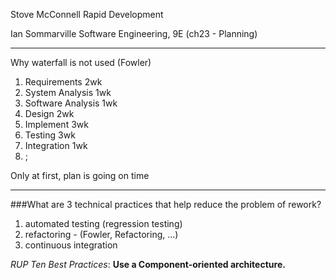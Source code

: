 Stove McConnell
Rapid Development

Ian Sommarville
Software Engineering, 9E
(ch23 - Planning)

---

Why waterfall is not used (Fowler)

1. Requirements 2wk
2. System Analysis 1wk
3. Software Analysis 1wk
4. Design 2wk
5. Implement 3wk
6. Testing 3wk
7. Integration 1wk
8. ;

Only at first, plan is going on time

---

###What are 3 technical practices that help reduce the problem of rework?

1. automated testing (regression testing)
2. refactoring - (Fowler, Refactoring, ...)
3. continuous integration

*RUP Ten Best Practices*: **Use a Component-oriented architecture.**
